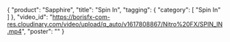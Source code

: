 {
   "product": "Sapphire",
   "title": "Spin In",
   "tagging": {
   "category": [
      "Spin In"
    ]
   },
   "video_id": "https://borisfx-com-res.cloudinary.com/video/upload/q_auto/v1617808867/Nitro%20FX/SPIN_IN.mp4",
   "poster": ""
}
